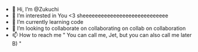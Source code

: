 - 👋 Hi, I’m @Zukuchi
- 👀 I’m interested in You <3 sheeeeeeeeeeeeeeeeeeeeeeeeeeee
- 🌱 I’m currently learning code
- 💞️ I’m looking to collaborate on collaborating on collab on collaboration
- 📫 How to reach me " You can call me, Jet, but you can also call me later B) "

<!---
Zukuchi/Zukuchi is a ✨ special ✨ repository because its `README.md` (this file) appears on your GitHub profile.
You can click the Preview link to take a look at your changes.
--->
